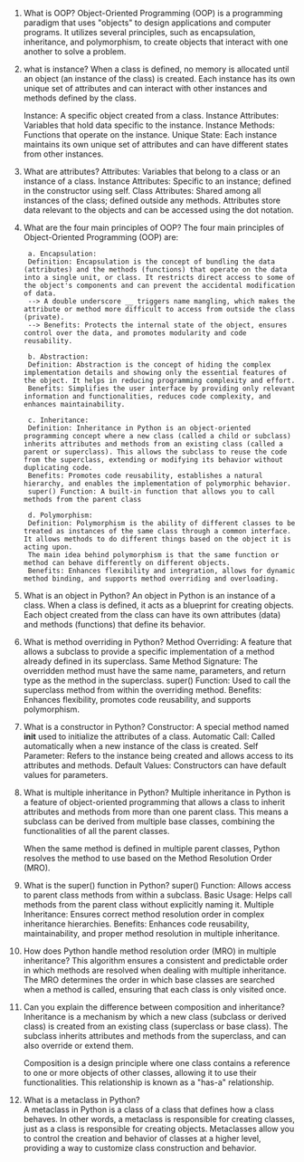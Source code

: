 1. What is OOP?
    Object-Oriented Programming (OOP) is a programming paradigm that uses "objects" to design applications and computer programs. It utilizes several principles, such as encapsulation, inheritance, and polymorphism, to create objects that interact with one another to solve a problem.

2. what is instance?
    When a class is defined, no memory is allocated until an object (an instance of the class) is created. Each instance has its own unique set of attributes and can interact with other instances and methods defined by the class.

    Instance: A specific object created from a class.
    Instance Attributes: Variables that hold data specific to the instance.
    Instance Methods: Functions that operate on the instance.
    Unique State: Each instance maintains its own unique set of attributes and can have different states from other instances.

3. What are attributes?
    Attributes: Variables that belong to a class or an instance of a class.
    Instance Attributes: Specific to an instance; defined in the constructor using self.
    Class Attributes: Shared among all instances of the class; defined outside any methods.
    Attributes store data relevant to the objects and can be accessed using the dot notation.

4. What are the four main principles of OOP?
    The four main principles of Object-Oriented Programming (OOP) are:
        
        a. Encapsulation:
        Definition: Encapsulation is the concept of bundling the data (attributes) and the methods (functions) that operate on the data into a single unit, or class. It restricts direct access to some of the object's components and can prevent the accidental modification of data.
        --> A double underscore __ triggers name mangling, which makes the attribute or method more difficult to access from outside the class (private).
        --> Benefits: Protects the internal state of the object, ensures control over the data, and promotes modularity and code reusability.

        b. Abstraction:
        Definition: Abstraction is the concept of hiding the complex implementation details and showing only the essential features of the object. It helps in reducing programming complexity and effort.
        Benefits: Simplifies the user interface by providing only relevant information and functionalities, reduces code complexity, and enhances maintainability.

        c. Inheritance:
        Definition: Inheritance in Python is an object-oriented programming concept where a new class (called a child or subclass) inherits attributes and methods from an existing class (called a parent or superclass). This allows the subclass to reuse the code from the superclass, extending or modifying its behavior without duplicating code.
        Benefits: Promotes code reusability, establishes a natural hierarchy, and enables the implementation of polymorphic behavior.
        super() Function: A built-in function that allows you to call methods from the parent class

        d. Polymorphism:
        Definition: Polymorphism is the ability of different classes to be treated as instances of the same class through a common interface. It allows methods to do different things based on the object it is acting upon.
        The main idea behind polymorphism is that the same function or method can behave differently on different objects.
        Benefits: Enhances flexibility and integration, allows for dynamic method binding, and supports method overriding and overloading.

5. What is an object in Python?
    An object in Python is an instance of a class. When a class is defined, it acts as a blueprint for creating objects. Each object created from the class can have its own attributes (data) and methods (functions) that define its behavior.

6. What is method overriding in Python?
    Method Overriding: A feature that allows a subclass to provide a specific implementation of a method already defined in its superclass.
    Same Method Signature: The overridden method must have the same name, parameters, and return type as the method in the superclass.
    super() Function: Used to call the superclass method from within the overriding method.
    Benefits: Enhances flexibility, promotes code reusability, and supports polymorphism.

7. What is a constructor in Python?
    Constructor: A special method named __init__ used to initialize the attributes of a class.
    Automatic Call: Called automatically when a new instance of the class is created.
    Self Parameter: Refers to the instance being created and allows access to its attributes and methods.
    Default Values: Constructors can have default values for parameters.

8. What is multiple inheritance in Python?
    Multiple inheritance in Python is a feature of object-oriented programming that allows a class to inherit attributes and methods from more than one parent class. This means a subclass can be derived from multiple base classes, combining the functionalities of all the parent classes.

    When the same method is defined in multiple parent classes, Python resolves the method to use based on the Method Resolution Order (MRO).

9. What is the super() function in Python?
    super() Function: Allows access to parent class methods from within a subclass.
    Basic Usage: Helps call methods from the parent class without explicitly naming it.
    Multiple Inheritance: Ensures correct method resolution order in complex inheritance hierarchies.
    Benefits: Enhances code reusability, maintainability, and proper method resolution in multiple inheritance.

10. How does Python handle method resolution order (MRO) in multiple inheritance?
    This algorithm ensures a consistent and predictable order in which methods are resolved when dealing with multiple inheritance. The MRO determines the order in which base classes are searched when a method is called, ensuring that each class is only visited once.

11. Can you explain the difference between composition and inheritance?
    Inheritance is a mechanism by which a new class (subclass or derived class) is created from an existing class (superclass or base class). The subclass inherits attributes and methods from the superclass, and can also override or extend them.

    Composition is a design principle where one class contains a reference to one or more objects of other classes, allowing it to use their functionalities. This relationship is known as a "has-a" relationship.

12. What is a metaclass in Python?  
    A metaclass in Python is a class of a class that defines how a class behaves. In other words, a metaclass is responsible for creating classes, just as a class is responsible for creating objects. Metaclasses allow you to control the creation and behavior of classes at a higher level, providing a way to customize class construction and behavior.